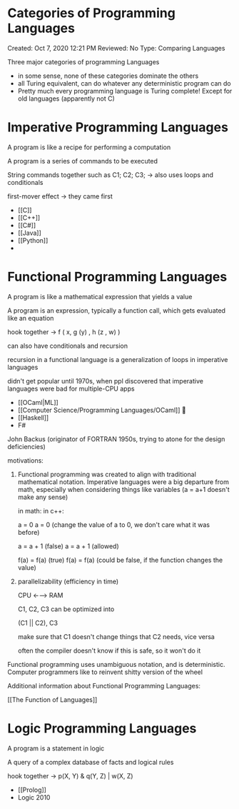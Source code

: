 # Categories of Programming Languages

Created: Oct 7, 2020 12:21 PM
Reviewed: No
Type: Comparing Languages

Three major categories of programming Languages

- in some sense, none of these categories dominate the others
- all Turing equivalent, can do whatever any deterministic program can do
- Pretty much every programming language is Turing complete! Except for old languages (apparently not C)

# Imperative Programming Languages

A program is like a recipe for performing a computation

A program is a series of commands to be executed

String commands together such as C1; C2; C3; → also uses loops and conditionals

first-mover effect → they came first 

- [[C]]
- [[C++]]
- [[C#]]
- [[Java]]
- [[Python]]
- 

# Functional Programming Languages

A program is like a mathematical expression that yields a value 

A program is an expression, typically a function call, which gets evaluated like an equation

hook together → f ( x, g (y) , h (z , w) )

can also have conditionals and recursion 

recursion in a functional language is a generalization of loops in imperative languages

didn't get popular until 1970s, when ppl discovered that imperative languages were bad for multiple-CPU apps 

- [[OCaml|ML]]
- [[Computer Science/Programming Languages/OCaml]] 🐫
- [[Haskell]]
- F#

John Backus (originator of FORTRAN 1950s, trying to atone for the design deficiencies)

motivations: 

1. Functional programming was created to align with traditional mathematical notation. Imperative languages were a big departure from math, especially when considering things like variables (a = a+1 doesn't make any sense)

    in math:                             in c++:

    a = 0                                  a = 0 (change the value of a to 0, we don't care what it was before)   

    a = a + 1 (false)                a = a + 1 (allowed)

    f(a) = f(a) (true)               f(a) = f(a) (could be false, if the function changes the value) 

2. parallelizability (efficiency in time)

    CPU ←—> RAM

    C1, C2, C3 can be optimized into 

    (C1 || C2), C3

    make sure that C1 doesn't change things that C2 needs, vice versa 

    often the compiler doesn't know if this is safe, so it won't do it 

Functional programming uses unambiguous notation, and is deterministic. Computer programmers like to reinvent shitty version of the wheel

Additional information about Functional Programming Languages:

[[The Function of Languages]]

# Logic Programming Languages

A program is a statement in logic

A query of a complex database of facts and logical rules 

hook together → p(X, Y) & q(Y, Z) | w(X, Z)

- [[Prolog]]
- Logic 2010